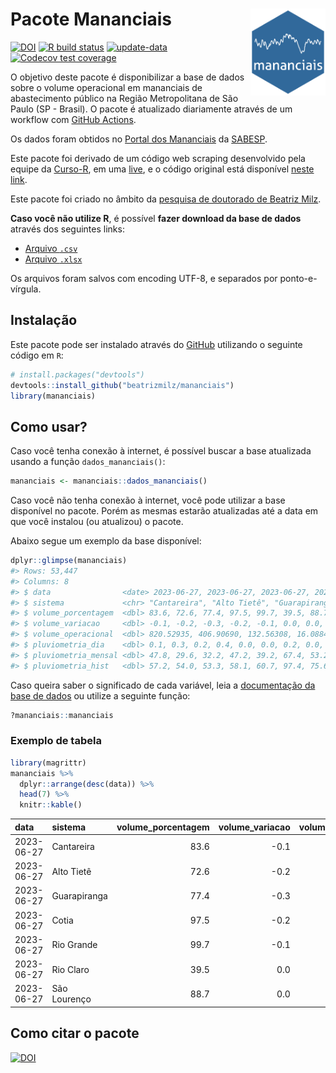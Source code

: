 
<!-- README.md is generated from README.Rmd. Please edit that file -->

# Pacote Mananciais <img src="man/figures/hexlogo.png" align="right" width = "120px"/>

<!-- badges: start -->

[![DOI](https://zenodo.org/badge/DOI/10.5281/zenodo.4733056.svg)](https://doi.org/10.5281/zenodo.4733056)
[![R build
status](https://github.com/beatrizmilz/mananciais/workflows/R-CMD-check/badge.svg)](https://github.com/beatrizmilz/mananciais/actions)
[![update-data](https://github.com/beatrizmilz/mananciais/actions/workflows/2-update_data.yaml/badge.svg)](https://github.com/beatrizmilz/mananciais/actions/workflows/2-update_data.yaml)
[![Codecov test
coverage](https://codecov.io/gh/beatrizmilz/mananciais/branch/master/graph/badge.svg)](https://codecov.io/gh/beatrizmilz/mananciais?branch=master)
<!-- badges: end -->

O objetivo deste pacote é disponibilizar a base de dados sobre o volume
operacional em mananciais de abastecimento público na Região
Metropolitana de São Paulo (SP - Brasil). O pacote é atualizado
diariamente através de um workflow com [GitHub
Actions](https://github.com/beatrizmilz/mananciais/actions).

Os dados foram obtidos no [Portal dos
Mananciais](http://mananciais.sabesp.com.br/Situacao) da
[SABESP](http://site.sabesp.com.br/site/Default.aspx).

Este pacote foi derivado de um código web scraping desenvolvido pela
equipe da [Curso-R](https://www.curso-r.com/), em uma
[live](https://youtu.be/jvZIxrMmOcQ), e o código original está
disponível [neste
link](https://github.com/curso-r/lives/blob/master/drafts/20200730_scraper_sabesp.R).

Este pacote foi criado no âmbito da [pesquisa de doutorado de Beatriz
Milz](https://beatrizmilz.github.io/tese/).

**Caso você não utilize R**, é possível **fazer download da base de
dados** através dos seguintes links:

- [Arquivo
  `.csv`](https://github.com/beatrizmilz/mananciais/raw/master/inst/extdata/mananciais.csv)
- [Arquivo
  `.xlsx`](https://github.com/beatrizmilz/mananciais/blob/master/inst/extdata/mananciais.xlsx?raw=true)

Os arquivos foram salvos com encoding UTF-8, e separados por
ponto-e-vírgula.

## Instalação

Este pacote pode ser instalado através do [GitHub](https://github.com/)
utilizando o seguinte código em `R`:

``` r
# install.packages("devtools")
devtools::install_github("beatrizmilz/mananciais")
library(mananciais)
```

## Como usar?

Caso você tenha conexão à internet, é possível buscar a base atualizada
usando a função `dados_mananciais()`:

``` r
mananciais <- mananciais::dados_mananciais() 
```

Caso você não tenha conexão à internet, você pode utilizar a base
disponível no pacote. Porém as mesmas estarão atualizadas até a data em
que você instalou (ou atualizou) o pacote.

Abaixo segue um exemplo da base disponível:

``` r
dplyr::glimpse(mananciais)
#> Rows: 53,447
#> Columns: 8
#> $ data                <date> 2023-06-27, 2023-06-27, 2023-06-27, 2023-06-27, 2…
#> $ sistema             <chr> "Cantareira", "Alto Tietê", "Guarapiranga", "Cotia…
#> $ volume_porcentagem  <dbl> 83.6, 72.6, 77.4, 97.5, 99.7, 39.5, 88.7, 83.7, 72…
#> $ volume_variacao     <dbl> -0.1, -0.2, -0.3, -0.2, -0.1, 0.0, 0.0, 0.0, -0.1,…
#> $ volume_operacional  <dbl> 820.52935, 406.90690, 132.56308, 16.08840, 111.801…
#> $ pluviometria_dia    <dbl> 0.1, 0.3, 0.2, 0.4, 0.0, 0.0, 0.2, 0.0, 0.2, 0.0, …
#> $ pluviometria_mensal <dbl> 47.8, 29.6, 32.2, 47.2, 39.2, 67.4, 53.2, 47.7, 29…
#> $ pluviometria_hist   <dbl> 57.2, 54.0, 53.3, 58.1, 60.7, 97.4, 75.6, 57.2, 54…
```

Caso queira saber o significado de cada variável, leia a [documentação
da base de
dados](https://beatrizmilz.github.io/mananciais/reference/mananciais.html)
ou utilize a seguinte função:

``` r
?mananciais::mananciais
```

### Exemplo de tabela

``` r
library(magrittr)
mananciais %>% 
  dplyr::arrange(desc(data)) %>% 
  head(7) %>%
  knitr::kable()
```

| data       | sistema      | volume_porcentagem | volume_variacao | volume_operacional | pluviometria_dia | pluviometria_mensal | pluviometria_hist |
|:-----------|:-------------|-------------------:|----------------:|-------------------:|-----------------:|--------------------:|------------------:|
| 2023-06-27 | Cantareira   |               83.6 |            -0.1 |          820.52935 |              0.1 |                47.8 |              57.2 |
| 2023-06-27 | Alto Tietê   |               72.6 |            -0.2 |          406.90690 |              0.3 |                29.6 |              54.0 |
| 2023-06-27 | Guarapiranga |               77.4 |            -0.3 |          132.56308 |              0.2 |                32.2 |              53.3 |
| 2023-06-27 | Cotia        |               97.5 |            -0.2 |           16.08840 |              0.4 |                47.2 |              58.1 |
| 2023-06-27 | Rio Grande   |               99.7 |            -0.1 |          111.80112 |              0.0 |                39.2 |              60.7 |
| 2023-06-27 | Rio Claro    |               39.5 |             0.0 |            5.40469 |              0.0 |                67.4 |              97.4 |
| 2023-06-27 | São Lourenço |               88.7 |             0.0 |           78.79994 |              0.2 |                53.2 |              75.6 |

## Como citar o pacote

[![DOI](https://zenodo.org/badge/DOI/10.5281/zenodo.4733056.svg)](https://doi.org/10.5281/zenodo.4733056)
